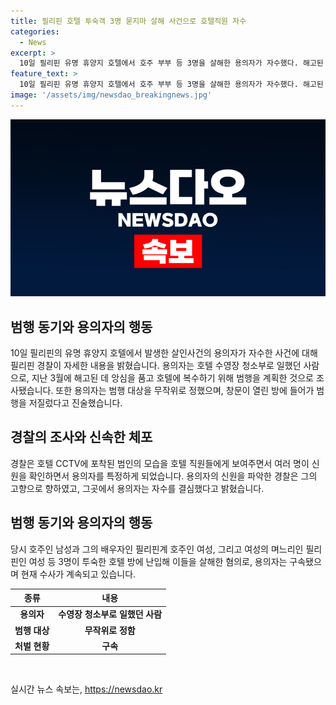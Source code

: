 ```yaml
---
title: 필리핀 호텔 투숙객 3명 묻지마 살해 사건으로 호텔직원 자수
categories:
  - News
excerpt: >
  10일 필리핀 유명 휴양지 호텔에서 호주 부부 등 3명을 살해한 용의자가 자수했다. 해고된 수영장 청소부가 복수를 계획하고 무작위로 희생자를 고르며 범행을 저질렀다. CCTV를 통해 신원을 확인한 경찰이 용의자를 특정하고, 자수 단서를 찾아 고향으로 향했다. 3명을 살해한 혐의로 수사 중이다.
feature_text: >
  10일 필리핀 유명 휴양지 호텔에서 호주 부부 등 3명을 살해한 용의자가 자수했다. 해고된 수영장 청소부가 복수를 계획하고 무작위로 희생자를 고르며 범행을 저질렀다. CCTV를 통해 신원을 확인한 경찰이 용의자를 특정하고, 자수 단서를 찾아 고향으로 향했다. 3명을 살해한 혐의로 수사 중이다.
image: '/assets/img/newsdao_breakingnews.jpg'
---
```


<p><img src="/assets/img/newsdao_breakingnews.jpg" alt="flaretime 속보" /></p>

<h2 data-ke-size="size26">범행 동기와 용의자의 행동</h2>

<p data-ke-size="size16">10일 필리핀의 유명 휴양지 호텔에서 발생한 살인사건의 용의자가 자수한 사건에 대해 필리핀 경찰이 자세한 내용을 밝혔습니다. 용의자는 호텔 수영장 청소부로 일했던 사람으로, 지난 3월에 해고된 데 앙심을 품고 호텔에 복수하기 위해 범행을 계획한 것으로 조사됐습니다. 또한 용의자는 범행 대상을 무작위로 정했으며, 창문이 열린 방에 들어가 범행을 저질렀다고 진술했습니다.</p>

<h2 data-ke-size="size26">경찰의 조사와 신속한 체포</h2>

<p data-ke-size="size16">경찰은 호텔 CCTV에 포착된 범인의 모습을 호텔 직원들에게 보여주면서 여러 명이 신원을 확인하면서 용의자를 특정하게 되었습니다. 용의자의 신원을 파악한 경찰은 그의 고향으로 향하였고, 그곳에서 용의자는 자수를 결심했다고 밝혔습니다.</p>

<h2 data-ke-size="size26">범행 동기와 용의자의 행동</h2>

<p data-ke-size="size16">당시 호주인 남성과 그의 배우자인 필리핀계 호주인 여성, 그리고 여성의 며느리인 필리핀인 여성 등 3명이 투숙한 호텔 방에 난입해 이들을 살해한 혐의로, 용의자는 구속됐으며 현재 수사가 계속되고 있습니다.</p>

<table>
<thead>
<tr>
<th style="text-align: center;">종류</th>
<th style="text-align: center;">내용</th>
</tr>
</thead>
<tbody>
<tr>
<td style="text-align: center; height: 17px;"><b>용의자</b></td>
<td style="text-align: center; height: 17px;"><b>수영장 청소부로 일했던 사람</b></td>
</tr>
<tr>
<td style="text-align: center; height: 17px;"><b>범행 대상</b></td>
<td style="text-align: center; height: 17px;"><b>무작위로 정함</b></td>
</tr>
<tr>
<td style="text-align: center; height: 17px;"><b>처벌 현황</b></td>
<td style="text-align: center; height: 17px;"><b>구속</b></td>
</tr>
</tbody>
</table>

<p data-ke-size="size16">&nbsp;</p>
실시간 뉴스 속보는, <a href="https://newsdao.kr" rel="dofollow">https://newsdao.kr</a>


